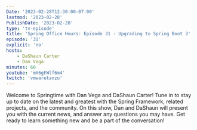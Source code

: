 ```yaml
---
Date: '2023-02-28T12:30:00-07:00'
lastmod: '2023-02-28'
PublishDate: '2023-02-28'
type: 'tv-episode'
title: 'Spring Office Hours: Episode 31 - Upgrading to Spring Boot 3'
episode: '31'
explicit: 'no'
hosts:
    - DaShaun Carter
    - Dan Vega
minutes: 60
youtube: 'mX6gFWlf6m4'
twitch: 'vmwaretanzu'
---
```


Welcome to Springtime with Dan Vega and DaShaun Carter! Tune in to stay up to date on the latest and greatest with the Spring Framework, related projects, and the community. On this show, Dan and DaShaun will present you with the current news, and answer any questions you may have. Get ready to learn something new and be a part of the conversation!
